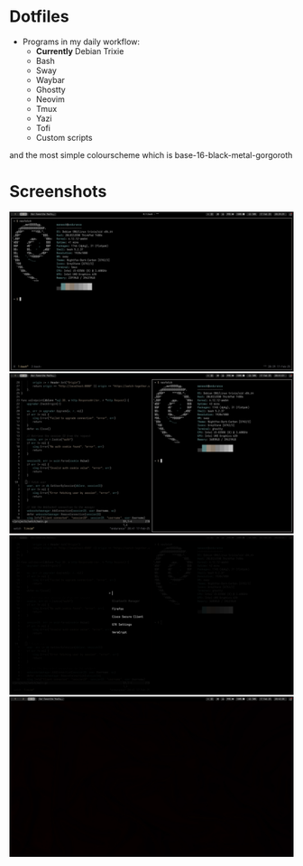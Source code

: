 # Dotfiles

- Programs in my daily workflow:
  - **Currently** Debian Trixie
  - Bash
  - Sway
  - Waybar
  - Ghostty
  - Neovim
  - Tmux
  - Yazi
  - Tofi
  - Custom scripts

and the most simple colourscheme which is base-16-black-metal-gorgoroth

# Screenshots

![](./swappy-20250217-203934.png)
![](./swappy-20250217-204155.png)
![](./swappy-20250217-204216.png)
![](./swappy-20250217-204232.png)
